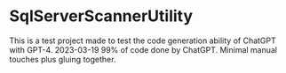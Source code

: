 # SqlServerScannerUtility
 
This is a test project made to test the code generation ability of ChatGPT with GPT-4. 2023-03-19
99% of code done by ChatGPT. Minimal manual touches plus gluing together.
